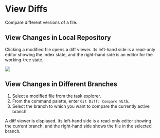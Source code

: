 <!-- loio11f5b00eb32e465fb6c389ffae9cdbd3 -->

# View Diffs

Compare different versions of a file.



<a name="loio11f5b00eb32e465fb6c389ffae9cdbd3__section_cgv_by1_g4b"/>

## View Changes in Local Repository

Clicking a modified file opens a diff viewer. Its left-hand side is a read-only editor showing the index state, and the right-hand side is an editor for the working-tree state.

![](images/Viewing_Diffs_0e43e0b.jpg)



<a name="loio11f5b00eb32e465fb6c389ffae9cdbd3__section_llm_fy1_g4b"/>

## View Changes in Different Branches



1.  Select a modified file from the task explorer.
2.  From the command palette, enter `Git Diff: Compare With`.
3.  Select the branch to which you want to compare the currently active branch.

A diff viewer is displayed. Its left-hand side is a read-only editor showing the current branch, and the right-hand side shows the file in the selected branch.

